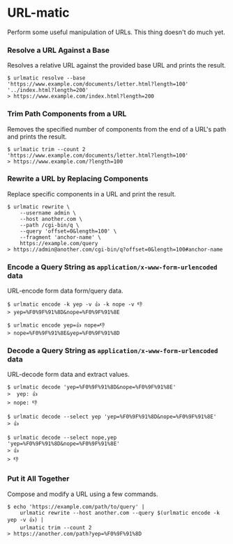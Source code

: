 # URL-matic
Perform some useful manipulation of URLs. This thing doesn't do much yet.

### Resolve a URL Against a Base
Resolves a relative URL against the provided base URL and prints the result.

```
$ urlmatic resolve --base 'https://www.example.com/documents/letter.html?length=100' '../index.html?length=200'
> https://www.example.com/index.html?length=200
```

### Trim Path Components from a URL
Removes the specified number of components from the end of a URL's path and prints the result.

```
$ urlmatic trim --count 2 'https://www.example.com/documents/letter.html?length=100'
> https://www.example.com/?length=100
```

### Rewrite a URL by Replacing Components
Replace specific components in a URL and print the result.

```
$ urlmatic rewrite \
    --username admin \
    --host another.com \
    --path /cgi-bin/q \
    --query 'offset=0&length=100' \
    --fragment 'anchor-name' \
    https://example.com/query
> https://admin@another.com/cgi-bin/q?offset=0&length=100#anchor-name
```

### Encode a Query String as `application/x-www-form-urlencoded` data
URL-encode form data form/query data.

```
$ urlmatic encode -k yep -v 👍 -k nope -v 👎
> yep=%F0%9F%91%8D&nope=%F0%9F%91%8E
```
```
$ urlmatic encode yep=👍 nope=👎
> nope=%F0%9F%91%8E&yep=%F0%9F%91%8D
```

### Decode a Query String as `application/x-www-form-urlencoded` data
URL-decode form data and extract values.

```
$ urlmatic decode 'yep=%F0%9F%91%8D&nope=%F0%9F%91%8E'
>  yep: 👍
> nope: 👎
```
```
$ urlmatic decode --select yep 'yep=%F0%9F%91%8D&nope=%F0%9F%91%8E'
> 👍
```
```
$ urlmatic decode --select nope,yep 'yep=%F0%9F%91%8D&nope=%F0%9F%91%8E'
> 👍
> 👎
```

### Put it All Together
Compose and modify a URL using a few commands.

```
$ echo 'https://example.com/path/to/query' |
    urlmatic rewrite --host another.com --query $(urlmatic encode -k yep -v 👍) |
    urlmatic trim --count 2
> https://another.com/path?yep=%F0%9F%91%8D
```
